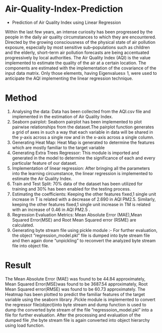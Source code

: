 # Air-Quality-Index-Prediction
* Prediction of Air Quality Index using Linear Regression 

Within the last few years, an intense curiosity has been progressed by the people in the daily air quality circumstances to which they are encountered. Directed by the growing consciousness of the physical state of air pollution exposure, especially by most sensitive sub–populations such as children and the elderly, short–term air pollution forecasts are being accentuated progressively by local authorities. The Air Quality Index (AQI) is the value implemented to estimate the quality of the air at a certain location. The components are estimated with the implementation of the covariance of the input data matrix. Only those elements, having Eigenvalues≥ 1, were used to anticipate the AQI implementing the linear regression technique.

# Method

1) Analysing the data: Data has been collected from the AQI.csv file and implemented in the estimation of Air Quality Index.
2) Seaborn pairplot: Seaborn pairplot has been implemented to plot pairwise relationships from the dataset.The pairplot function generates a grid of axes in such a way that each variable in data will be shared in the y-axis across a single row and in the x-axis across a single column.
3) Generating Heat Map: Heat Map is generated to determine the features which are mostly familiar to the target variable
4) Generating Extra Trees Regressor: This module is imported and generated in the model to determine the significance of each and every particular feature of our dataset.
5) Implementation of linear regression: After bringing all the parameters into the learning circumstance, the linear regression is implemented to estimate the Air Quality Index. 
6) Train and Test Split: 70% data of the dataset has been utilized for training and 30% has been enabled for the testing process. 
7) Estimating the coefficients: Keeping the other features fixed,1 single unit increase in T is related with a decrease of 2.690 in AQI PM2.5. Similarly, keeping the other features fixed,1 single unit increase in TM is related with an increase of 0.46 in AQI PM2.5 .
8) Regression Evaluation Metrics: Mean Absolute Error (MAE),Mean Squared Error(MSE) and Root Mean Squared error (RSME) are calculated.
9) Generating byte stream file using pickle module :- For further evaluation, the object ”regression_model.pkl” file is dumped into byte stream file and then again done “unpickling” to reconvert the analyzed byte stream file into object file.

# Result
The Mean Absolute Error (MAE) was found to be 44.84 approximately, Mean Squared Error(MSE)was found to be 3687.54 approximately, Root Mean Squared error(RMSE) was found to be 60.73 approximately. The Heatmap has been plotted to predict the familiar features of the target variable using the seaborn library .Pickle module is implemented to convert the regressor file(object)into byte stream and dump function is used to dump the converted byte stream of the file ”regressoion_model.pkl” into a file for further evaluation. After the processing and evaluation of the dumped file ,the byte stream file is again converted into object hierarchy using load function.
